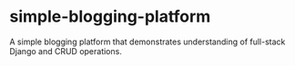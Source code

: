 # simple-blogging-platform
A simple blogging platform that demonstrates understanding of full-stack Django and CRUD operations.
